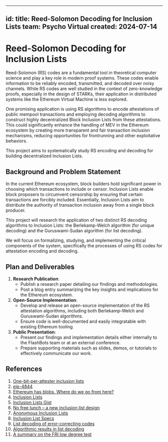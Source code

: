 -------------------------------------------------------------------------------
id: 
title: Reed-Solomon Decoding for Inclusion Lists 
team: Psycho Virtual 
created: 2024-07-14 
---

# Reed-Solomon Decoding for Inclusion Lists


Reed-Solomon (RS) codes are a fundamental tool in theoretical computer science and play a key role in modern proof systems. These codes enable information to be reliably encoded, transmitted, and decoded over noisy channels. While RS codes are well studied in the context of zero-knowledge proofs, especially in the design of STARKs, their application in distributed systems like the Ethereum Virtual Machine is less explored.

One promising application is using RS algorithms to encode attestations of public mempool transactions and employing decoding algorithms to construct highly decentralized Block Inclusion Lists from these attestations. This could significantly enhance the handling of MEV in the Ethereum ecosystem by creating more transparent and fair transaction inclusion mechanisms, reducing opportunities for frontrunning and other exploitative behaviors.

This project aims to systematically study RS encoding and decoding for building decentralized Inclusion Lists.

## Background and Problem Statement

In the current Ethereum ecosystem, block builders hold significant power in choosing which transactions to include or censor. Inclusion Lists enable block proposers to circumvent censorship by ensuring that certain transactions are forcibly included. Essentially, Inclusion Lists aim to distribute the authority of transaction inclusion away from a single block producer.

This project will research the application of two distinct RS decoding algorithms to Inclusion Lists: the Berlekamp-Welch algorithm (for unique decoding) and the Guruswami-Sudan algorithm (for list decoding).

We will focus on formalizing, studying, and implementing the critical components of the system, specifically the processes of using RS codes for attestation encoding and decoding.

## Plan and Deliverables

1. **Research Publication**:
    - Publish a research paper detailing our findings and methodologies.
    - Post a blog entry summarizing the key insights and implications for the Ethereum ecosystem.
2. **Open-Source Implementation**:
    - Develop and release an open-source implementation of the RS attestation algorithms, including both Berlekamp-Welch and Guruswami-Sudan algorithms.
    - Ensure code is well-documented and easily integratable with existing Ethereum tooling.
3. **Public Presentation**:
    - Present our findings and implementation details either internally to the FlashBots team or at an external conference.
    - Prepare supporting materials such as slides, demos, or tutorials to effectively communicate our work.

## References

1. [One-bit-per-attester inclusion lists](https://ethresear.ch/t/one-bit-per-attester-inclusion-lists/19797) 
2. [eip-4844](https://eips.ethereum.org/EIPS/eip-4844)
3. [Ethereum has blobs. Where do we go from here?](https://vitalik.eth.limo/general/2024/03/28/blobs.html)
4. [Inclusion Lists](https://ethereum-magicians.org/t/eip-7547-inclusion-lists/17474)
5. [Inclusion Lists Gist](https://gist.github.com/michaelneuder/dfe5699cb245bc99fbc718031c773008)
6. [No free lunch – a new inclusion list design](https://ethresear.ch/t/no-free-lunch-a-new-inclusion-list-design/16389)
7. [Anonymous Inclusion Lists](https://ethresear.ch/t/anonymous-inclusion-lists-anon-ils/19627)
8. [Inclusion List Specs](https://notes.ethereum.org/@mikeneuder/il-spec-overview)
9. [List decoding of error-correcting codes]( https://www.cs.cmu.edu/~venkatg/pubs/papers/frozen.pdf)
10. [Algorithmic results in list decoding](https://www.cs.cmu.edu/~venkatg/pubs/papers/listdecoding-NOW.pdf)
11. [A summary on the FRI low degree test](https://eprint.iacr.org/2022/1216.pdf)
